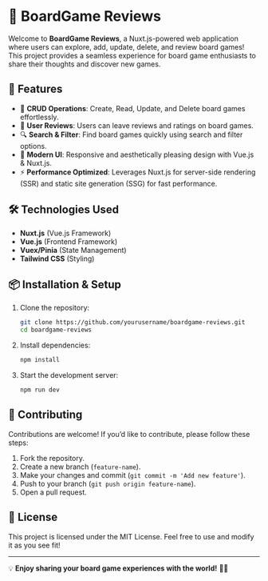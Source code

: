 # 🎲 BoardGame Reviews

Welcome to **BoardGame Reviews**, a Nuxt.js-powered web application where users can explore, add, update, delete, and review board games! This project provides a seamless experience for board game enthusiasts to share their thoughts and discover new games.

## 🚀 Features

- 📝 **CRUD Operations**: Create, Read, Update, and Delete board games effortlessly.
- 🌟 **User Reviews**: Users can leave reviews and ratings on board games.
- 🔍 **Search & Filter**: Find board games quickly using search and filter options.
- 🎨 **Modern UI**: Responsive and aesthetically pleasing design with Vue.js & Nuxt.js.
- ⚡ **Performance Optimized**: Leverages Nuxt.js for server-side rendering (SSR) and static site generation (SSG) for fast performance.

## 🛠️ Technologies Used

- **Nuxt.js** (Vue.js Framework)
- **Vue.js** (Frontend Framework)
- **Vuex/Pinia** (State Management)
- **Tailwind CSS** (Styling)

## 📦 Installation & Setup

1. Clone the repository:
   ```bash
   git clone https://github.com/yourusername/boardgame-reviews.git
   cd boardgame-reviews
   ```
2. Install dependencies:
   ```bash
   npm install
   ```
3. Start the development server:
   ```bash
   npm run dev
   ```

## 🤝 Contributing

Contributions are welcome! If you’d like to contribute, please follow these steps:

1. Fork the repository.
2. Create a new branch (`feature-name`).
3. Make your changes and commit (`git commit -m 'Add new feature'`).
4. Push to your branch (`git push origin feature-name`).
5. Open a pull request.

## 📜 License

This project is licensed under the MIT License. Feel free to use and modify it as you see fit!

---

💡 **Enjoy sharing your board game experiences with the world!** 🎲🔥
